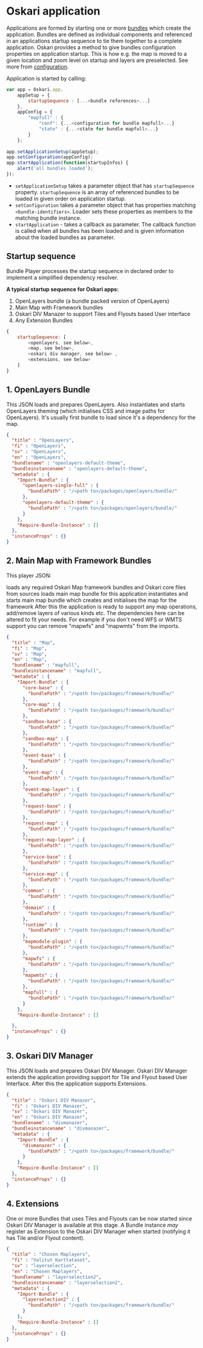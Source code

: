 # Oskari application

Applications are formed by starting one or more [bundles](/documentation/core-concepts/oskari-bundle) which create the application. Bundles are defined as individual components and referenced in an applications startup sequence to tie them together to a complete application. Oskari provides a method to give bundles configuration properties on application startup. This is how e.g. the map is moved to a given location and zoom level on startup and layers are preselected. See more from [configuration](/documentation/core-concepts/oskari-bundle-configuration).

Application is started by calling:

```javascript
var app = Oskari.app,
    appSetup = {
        startupSequence : [...<bundle references>...]
    },
    appConfig = {
        "mapfull" : {
            "conf": {...<configuration for bundle mapfull>...}
            "state" : {...<state for bundle mapfull>...}
        }
    };
    
app.setApplicationSetup(appSetup);
app.setConfiguration(appConfig);
app.startApplication(function(startupInfos) {
    alert('all bundles loaded');
});
```

* `setApplicationSetup` takes a parameter object that has `startupSequence` property. `startupSequence` is an array of referenced bundles to be loaded in given order on application startup.
* `setConfiguration` takes a parameter object that has properties matching `<bundle-identifiers>`. Loader sets these properties as members to the matching bundle instance.
* `startApplication` - takes a callback as parameter. The callback function is called when all bundles has been loaded and is given information about the loaded bundles as parameter.

## Startup sequence

Bundle Player processes the startup sequence in declared order to implement a simplified dependency resolver.

**A typical startup sequence for Oskari apps:**

1. OpenLayers bundle (a bundle packed version of OpenLayers)
2. Main Map with Framework bundles
3. Oskari DIV Manazer to support Tiles and Flyouts based User interface
4. Any Extension Bundles

```javascript
{
    startupSequence: [
        <openlayers, see below>,
        <map, see below>,
        <oskari div manager, see below> ,
        <extensions, see below>
    ]
}
```

## 1. OpenLayers Bundle

This JSON loads and prepares OpenLayers. Also instantiates and starts OpenLayers theming (which initialises CSS and image paths for OpenLayers). It's usually first bundle to load since it's a dependency for the map.

```json
{
  "title" : "OpenLayers",
  "fi" : "OpenLayers",
  "sv" : "OpenLayers",
  "en" : "OpenLayers",
  "bundlename" : "openlayers-default-theme",
  "bundleinstancename" : "openlayers-default-theme",
  "metadata" : {
    "Import-Bundle" : {
      "openlayers-single-full" : {
        "bundlePath" : "/<path to>/packages/openlayers/bundle/"
      },
      "openlayers-default-theme" : {
        "bundlePath" : "/<path to>/packages/openlayers/bundle/"
      }
    },
    "Require-Bundle-Instance" : []
  },
  "instanceProps" : {}
}
```

## 2. Main Map with Framework Bundles

This player JSON:

loads any required Oskari Map framework bundles and Oskari core files from sources
loads main map bundle for this application
instantiates and starts main map bundle which creates and initialises the map for the framework
After this the application is ready to support any map operations, add/remove layers of various kinds etc. The dependencies here can be altered to fit your needs. For example if you don't need WFS or WMTS support you can remove "mapwfs" and "mapwmts" from the imports.

```json
{
  "title" : "Map",
  "fi" : "Map",
  "sv" : "Map",
  "en" : "Map",
  "bundlename" : "mapfull",
  "bundleinstancename" : "mapfull",
  "metadata" : {
    "Import-Bundle" : {
      "core-base" : {
        "bundlePath" : "/<path to>/packages/framework/bundle/"
      },
      "core-map" : {
        "bundlePath" : "/<path to>/packages/framework/bundle/"
      },
      "sandbox-base" : {
        "bundlePath" : "/<path to>/packages/framework/bundle/"
      },
      "sandbox-map" : {
        "bundlePath" : "/<path to>/packages/framework/bundle/"
      },
      "event-base" : {
        "bundlePath" : "/<path to>/packages/framework/bundle/"
      },
      "event-map" : {
        "bundlePath" : "/<path to>/packages/framework/bundle/"
      },
      "event-map-layer" : {
        "bundlePath" : "/<path to>/packages/framework/bundle/"
      },
      "request-base" : {
        "bundlePath" : "/<path to>/packages/framework/bundle/"
      },
      "request-map" : {
        "bundlePath" : "/<path to>/packages/framework/bundle/"
      },
      "request-map-layer" : {
        "bundlePath" : "/<path to>/packages/framework/bundle/"
      },
      "service-base" : {
        "bundlePath" : "/<path to>/packages/framework/bundle/"
      },
      "service-map" : {
        "bundlePath" : "/<path to>/packages/framework/bundle/"
      },
      "common" : {
        "bundlePath" : "/<path to>/packages/framework/bundle/"
      },
      "domain" : {
        "bundlePath" : "/<path to>/packages/framework/bundle/"
      },
      "runtime" : {
        "bundlePath" : "/<path to>/packages/framework/bundle/"
      },
      "mapmodule-plugin" : {
        "bundlePath" : "/<path to>/packages/framework/bundle/"
      },
      "mapwfs" : {
        "bundlePath" : "/<path to>/packages/framework/bundle/"
      },
      "mapwmts" : {
        "bundlePath" : "/<path to>/packages/framework/bundle/"
      },
      "mapfull" : {
        "bundlePath" : "/<path to>/packages/framework/bundle/"
      }
    },
    "Require-Bundle-Instance" : []

  },
  "instanceProps" : {}
}
```

## 3. Oskari DIV Manager

This JSON loads and prepares Oskari DIV Manager. Oskari DIV Manager extends the application providing support for Tile and Flyout based User Interface. After this the application supports Extensions.

```json
{
  "title" : "Oskari DIV Manazer",
  "fi" : "Oskari DIV Manazer",
  "sv" : "Oskari DIV Manazer",
  "en" : "Oskari DIV Manazer",
  "bundlename" : "divmanazer",
  "bundleinstancename" : "divmanazer",
  "metadata" : {
    "Import-Bundle" : {
      "divmanazer" : {
        "bundlePath" : "/<path to>/packages/framework/bundle/"
      }
    },
    "Require-Bundle-Instance" : []
  },
  "instanceProps" : {}
}
```

## 4. Extensions

One or more Bundles that uses Tiles and Flyouts can be now started since Oskari DIV Manager is available at this stage. A Bundle instance *may* register as Extension to the Oskari DIV Manager when started (notifying it has Tile and/or Flyout content).

```json
{
  "title" : "Chosen Maplayers",
  "fi" : "Valitut Karttatasot",
  "sv" : "layerselection",
  "en" : "Chosen Maplayers",
  "bundlename" : "layerselection2",
  "bundleinstancename" : "layerselection2",
  "metadata" : {
    "Import-Bundle" : {
      "layerselection2" : {
        "bundlePath" : "/<path to>/packages/framework/bundle/"
      }
    },
    "Require-Bundle-Instance" : []
  },
  "instanceProps" : {}
}
```